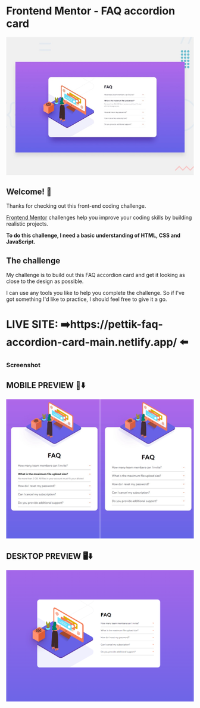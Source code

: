 # Frontend Mentor - FAQ accordion card

![Design preview for the FAQ accordion card coding challenge](./design/desktop-preview.jpg)

## Welcome! 👋

Thanks for checking out this front-end coding challenge.

[Frontend Mentor](https://www.frontendmentor.io) challenges help you improve your coding skills by building realistic projects.

**To do this challenge, I need a basic understanding of HTML, CSS and JavaScript.**

## The challenge

My challenge is to build out this FAQ accordion card and get it looking as close to the design as possible.

I can use any tools you like to help you complete the challenge. So if I've got something I'd like to practice, I should feel free to give it a go.

# LIVE SITE: ➡️https://pettik-faq-accordion-card-main.netlify.app/ ⬅️ 

### Screenshot
## MOBILE PREVIEW 📲⬇️
<img src="design\preview-mobile.png" alt="mobile preview">

## DESKTOP PREVIEW 🖥⬇️
<img src="design\preview-desktop.png" alt="desktop preview">
